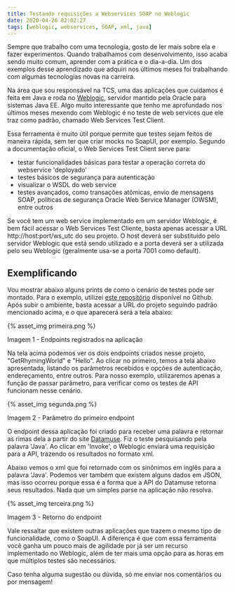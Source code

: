 ```yaml
---
title: Testando requisições a Webservices SOAP no Weblogic
date: 2020-04-26 02:02:27
tags: [weblogic, webservices, SOAP, xml, java]
---
```


Sempre que trabalho com uma tecnologia, gosto de ler mais sobre ela e fazer experimentos. Quando trabalhamos com desenvolvimento, isso acaba sendo muito comum, aprender com a prática e o dia-a-dia. Um dos exemplos desse aprendizado que adquiri nos últimos meses foi trabalhando com algumas tecnologias novas na carreira.

Na área que sou responsável na TCS, uma das aplicações que cuidamos é feita em Java e roda no [Weblogic](https://www.oracle.com/br/middleware/technologies/weblogic.html), servidor mantido pela Oracle para sistemas Java EE. Algo muito interessante que tenho me aprofundado nos últimos meses mexendo com Weblogic é no teste de web services que ele traz como padrão, chamado Web Services Test Client. 

Essa ferramenta é muito útil porque permite que testes sejam feitos de maneira rápida, sem ter que criar mocks no SoapUI, por exemplo. Segundo a documentação oficial, o Web Services Test Client serve para:

* testar funcionalidades básicas para testar a operação correta do webservice 'deployado'
* testes básicos de segurança para autenticação
* visualizar o WSDL do web service
* testes avançados, como transações atômicas, envio de mensagens SOAP, políticas de segurança Oracle Web Service Manager (OWSM), entre outros

Se você tem um web service implementado em um servidor Weblogic, é bem fácil acessar o Web Services Test Cliente, basta apenas acessar a URL http://host:port/ws_utc do seu projeto. O host deverá ser substituído pelo servidor Weblogic que está sendo utilizado e a porta deverá ser a utilizada pelo seu Weblogic (geralmente usa-se a porta 7001 como default).

## Exemplificando

Vou mostrar abaixo alguns prints de como o cenário de testes pode ser montado. Para o exemplo, utilizei [este repositório](https://github.com/AKSarav/SampleWebService) disponível no Github. Após subir o ambiente, basta acessar a URL do projeto seguindo padrão mencionado acima, e o que aparecerá será a tela abaixo:


{% asset_img primeira.png %}

Imagem 1 - Endpoints registrados na aplicação

Na tela acima podemos ver os dois endpoints criados nesse projeto, "GetRhymingWorld" e "Hello". Ao clicar no primeiro, temos a tela abaixo apresentada, listando os parâmetros recebidos e opções de autenticação, endereçamento, entre outros. Para nosso exemplo, utilizaremos apenas a função de passar parâmetro, para verificar como os testes de API funcionam nesse cenário. 


{% asset_img segunda.png %}

Imagem 2 - Parâmetro do primeiro endpoint

O endpoint dessa aplicação foi criado para receber uma palavra e retornar as rimas dela a partir do site [Datamuse](https://www.datamuse.com/api/). Fiz o teste pesquisando pela palavra 'Java'. Ao clicar em 'Invoke', o Weblogic enviará uma requisição para a API, trazendo os resultados no formato xml.

Abaixo vemos o xml que foi retornado com os sinônimos em inglês para a palavra 'Java'. Podemos ver também que existem alguns dados em JSON, mas isso ocorreu porque essa é a forma que a API do Datamuse retorna seus resultados. Nada que um simples parse na aplicação não resolva. 


{% asset_img terceira.png %}

Imagem 3 - Retorno do endpoint

Vale ressaltar que existem outras aplicações que trazem o mesmo tipo de funcionalidade, como o SoapUI. A diferença é que com essa ferramenta você ganha um pouco mais de agilidade por já ser um recurso implementado no Weblogic, além de ter mais uma opção para as horas em que múltiplos testes são necessários.

Caso tenha alguma sugestão ou dúvida, só me enviar nos comentários ou por mensagem! 
